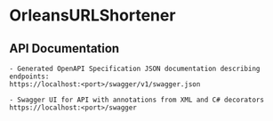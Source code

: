 # OrleansURLShortener

## API Documentation
```
- Generated OpenAPI Specification JSON documentation describing endpoints:
https://localhost:<port>/swagger/v1/swagger.json

- Swagger UI for API with annotations from XML and C# decorators
https://localhost:<port>/swagger
```